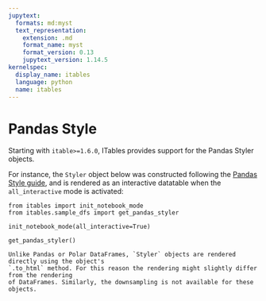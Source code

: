 ```yaml
---
jupytext:
  formats: md:myst
  text_representation:
    extension: .md
    format_name: myst
    format_version: 0.13
    jupytext_version: 1.14.5
kernelspec:
  display_name: itables
  language: python
  name: itables
---
```


# Pandas Style

Starting with `itable>=1.6.0`, ITables provides support for the Pandas Styler objects.

For instance, the `Styler` object below was constructed following the
[Pandas Style guide](https://pandas.pydata.org/docs/user_guide/style.html),
and is rendered as an interactive datatable when the `all_interactive` mode is
activated:

```{code-cell}
from itables import init_notebook_mode
from itables.sample_dfs import get_pandas_styler

init_notebook_mode(all_interactive=True)
```

```{code-cell}
get_pandas_styler()
```

```{note}
Unlike Pandas or Polar DataFrames, `Styler` objects are rendered directly using the object's
`.to_html` method. For this reason the rendering might slightly differ from the rendering
of DataFrames. Similarly, the downsampling is not available for these objects.
```
